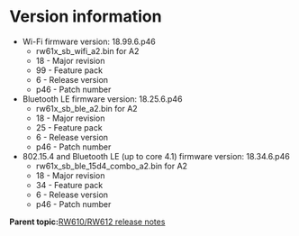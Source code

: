 # Version information

-   Wi-Fi firmware version: 18.99.6.p46
    -   rw61x\_sb\_wifi\_a2.bin for A2
    -   18 - Major revision
    -   99 - Feature pack
    -   6 - Release version
    -   p46 - Patch number
-   Bluetooth LE firmware version: 18.25.6.p46
    -   rw61x\_sb\_ble\_a2.bin for A2
    -   18 - Major revision
    -   25 - Feature pack
    -   6 - Release version
    -   p46 - Patch number
-   802.15.4 and Bluetooth LE \(up to core 4.1\) firmware version: 18.34.6.p46
    -   rw61x\_sb\_ble\_15d4\_combo\_a2.bin for A2
    -   18 - Major revision
    -   34 - Feature pack
    -   6 - Release version
    -   p46 - Patch number

**Parent topic:**[RW610/RW612 release notes](../topics/rw610-rw612-release-notes.md)

